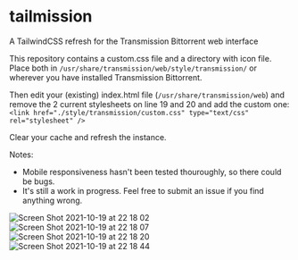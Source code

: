 # tailmission
A TailwindCSS refresh for the Transmission Bittorrent web interface

This repository contains a custom.css file and a directory with icon file. Place both in `/usr/share/transmission/web/style/transmission/` or wherever you have installed Transmission Bittorrent.

Then edit your (existing) index.html file (`/usr/share/transmission/web`) and remove the 2 current stylesheets on line 19 and 20 and add the custom one:
`<link href="./style/transmission/custom.css" type="text/css" rel="stylesheet" />`

Clear your cache and refresh the instance.

Notes:

- Mobile responsiveness hasn't been tested thouroughly, so there could be bugs.
- It's still a work in progress. Feel free to submit an issue if you find anything wrong.

![Screen Shot 2021-10-19 at 22 18 02](https://user-images.githubusercontent.com/5641933/137986162-e271224e-2c4e-499a-8845-12fcee4d4a15.png)
![Screen Shot 2021-10-19 at 22 18 07](https://user-images.githubusercontent.com/5641933/137986182-bbd69401-c967-4089-af74-b6b3e018b2bc.png)
![Screen Shot 2021-10-19 at 22 18 20](https://user-images.githubusercontent.com/5641933/137986188-2d395409-c679-419b-abdf-9be5439f6d6d.png)
![Screen Shot 2021-10-19 at 22 18 44](https://user-images.githubusercontent.com/5641933/137986195-7cecd181-3981-470e-a124-a5a250dae6d6.png)
